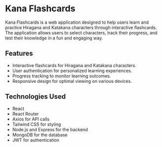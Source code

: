 # Kana Flashcards

Kana Flashcards is a web application designed to help users learn and practice Hiragana and Katakana characters through interactive flashcards. The application allows users to select characters, track their progress, and test their knowledge in a fun and engaging way.

## Features

- Interactive flashcards for Hiragana and Katakana characters.
- User authentication for personalized learning experiences.
- Progress tracking to monitor learning outcomes.
- Responsive design for optimal viewing on various devices.

## Technologies Used

- React
- React Router
- Axios for API calls
- Tailwind CSS for styling
- Node.js and Express for the backend
- MongoDB for the database
- JWT for authentication